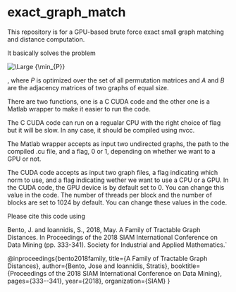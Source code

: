 # exact_graph_match
This repository is for a GPU-based brute force exact small graph matching and distance computation.

It basically solves the problem 

<img src="https://latex.codecogs.com/svg.latex?\Large&space;{\min_{P} \| \|}" title="\Large {\min_{P}}" />

, where $P$ is optimized over the set of all permutation matrices and $A$ and $B$ are the adjacency matrices of two graphs of equal size.



There are two functions, one is a C CUDA code and the other one is a Matlab wrapper to make it easier to run the code.

The C CUDA code can run on a regualar CPU with the right choice of flag but it will be slow. In any case, it should be compiled using nvcc.

The Matlab wrapper accepts as input two undirected graphs, the path to the compiled .cu file, and a flag, 0 or 1, depending on whether we want to a GPU or not. 

The CUDA code accepts as input two graph files, a flag indicating which norm to use, and a flag indicating wether we want to use a CPU or a GPU. In the CUDA code, the GPU device is by default set to 0. You can change this value in the code. The number of threads per block and the number of blocks are set to 1024 by default. You can change these values in the code.

Please cite this code using

Bento, J. and Ioannidis, S., 2018, May. A Family of Tractable Graph Distances. In Proceedings of the 2018 SIAM International Conference on Data Mining (pp. 333-341). Society for Industrial and Applied Mathematics.`

@inproceedings{bento2018family,
  title={A Family of Tractable Graph Distances},
  author={Bento, Jose and Ioannidis, Stratis},
  booktitle={Proceedings of the 2018 SIAM International Conference on Data Mining},
  pages={333--341},
  year={2018},
  organization={SIAM}
}
